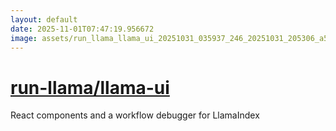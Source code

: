 ```yaml
---
layout: default
date: 2025-11-01T07:47:19.956672
image: assets/run_llama_llama_ui_20251031_035937_246_20251031_205306_a5bb37--20251031T215316838--cropped.png
---
```


# [run-llama/llama-ui](https://github.com/run-llama/llama-ui/)

React components and a workflow debugger for LlamaIndex
